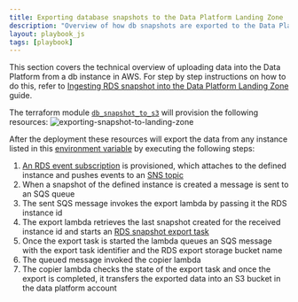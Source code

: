 ```yaml
---
title: Exporting database snapshots to the Data Platform Landing Zone
description: "Overview of how db snapshots are exported to the Data Platform Landing Zone"
layout: playbook_js
tags: [playbook]
---
```


This section covers the technical overview of uploading data into the Data Platform from a db instance in AWS. For step by step instructions on how to do this, refer to [Ingesting RDS snapshot into the Data Platform Landing Zone](../playbook/ingesting-data/004-ingesting-rds-snapshot-in-landing-zone.md) guide.

The terraform module [`db_snapshot_to_s3`](https://github.com/LBHackney-IT/Data-Platform/tree/main/modules/db-snapshot-to-s3) will provision the following resources:
![exporting-snapshot-to-landing-zone](https://user-images.githubusercontent.com/8051117/118656536-83ffbf80-b7e2-11eb-8adf-7075e72c2d42.png)

After the deployment these resources will export the data from any instance listed in this [environment variable](https://github.com/LBHackney-IT/Data-Platform/blob/main/config/terraform/prod.tfvars#L13) by executing the following steps:

1. [An RDS event subscription](https://docs.aws.amazon.com/AmazonRDS/latest/UserGuide/USER_Events.html) is provisioned, which attaches to the defined instance and pushes events to an [SNS topic](https://docs.aws.amazon.com/sns/latest/dg/sns-create-topic.html)
2. When a snapshot of the defined instance is created a message is sent to an SQS queue
3. The sent SQS message invokes the export lambda by passing it the RDS instance id
4. The export lambda retrieves the last snapshot created for the received instance id and starts an [RDS snapshot export task](https://docs.aws.amazon.com/AmazonRDS/latest/UserGuide/USER_ExportSnapshot.html)
5. Once the export task is started the lambda queues an SQS message with the export task identifier and the RDS export storage bucket name
6. The queued message invoked the copier lambda
7. The copier lambda checks the state of the export task and once the export is completed, it transfers the exported data into an S3 bucket in the data platform account
